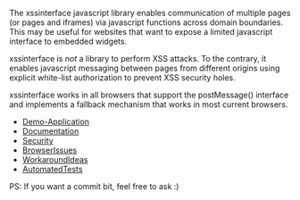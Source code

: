 The xssinterface javascript library enables communication of multiple pages (or pages and iframes) via javascript functions across domain boundaries. This may be useful for websites that want to expose a limited javascript interface to embedded widgets.

xssinterface is _not_ a library to perform XSS attacks. To the contrary, it enables javascript messaging between pages from different origins using explicit white-list authorization to prevent XSS security holes.

xssinterface works in all browsers that support the postMessage() interface and implements a fallback mechanism that works in most current browsers.

  * [Demo-Application](http://www.avantaxx.de/xssinterface/examples/widget/)
  * [Documentation](Documentation.md)
  * [Security](Security.md)
  * [BrowserIssues](BrowserIssues.md)
  * [WorkaroundIdeas](WorkaroundIdeas.md)
  * [AutomatedTests](AutomatedTests.md)

PS: If you want a commit bit, feel free to ask :)